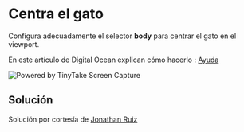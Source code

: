 # Centra el gato

Configura adecuadamente el selector **body** para centrar el gato en el viewport.

En este artículo de Digital Ocean explican cómo hacerlo : [Ayuda](https://www.digitalocean.com/community/tutorials/css-centering-using-flexbox)

<img src="https://oscarm.tinytake.com/media/14323aa?filename=1679485063952_TinyTake22-03-2023-12-36-11_638150817735815343.png&sub_type=thumbnail_preview&type=attachment&width=1199&height=739" title="Powered by TinyTake Screen Capture"/>

## Solución

Solución por cortesía de [Jonathan Ruiz](https://github.com/Cynox336/centra-el-gato) 

